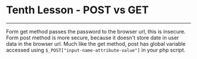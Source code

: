 # Tenth Lesson - POST vs GET
---
Form get method passes the password to the browser url, this is insecure. Form post method is more secure, because it doesn't store date in user data in the browser url. Much like the get method, post has global variable accessed using `$_POST["input-name-attribute-value"]` in your php script.